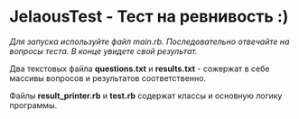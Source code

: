 # JelaousTest - Тест на ревнивость :)

*Для запуска используйте файл main.rb. Последовательно отвечайте на вопросы теста.
В конце увидете свой результат.*

Два текстовых файла **questions.txt** и **results.txt** - сожержат в себе массивы вопросов и результатов соответственно.

Файлы **result_printer.rb** и **test.rb** содержат классы и основную логику программы.
